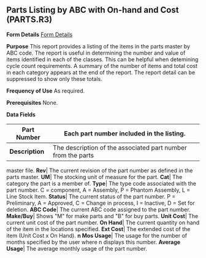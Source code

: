 ## Parts Listing by ABC with On-hand and Cost (PARTS.R3)
<PageHeader />

**Form Details**
[Form Details](../PARTS-R3-1/README.md)

**Purpose**
This report provides a listing of the items in the parts master by ABC code.
The report is useful in determining the number and value of items identified
in each of the classes. This can be helpful when detemining cycle count
requirements. A summary of the number of items and total cost in each category
appears at the end of the report. The report detail can be suppressed to show
only these totals.

**Frequency of Use**
As required.

**Prerequisites**
None.

**Data Fields**

| **Part Number** | Each part number included in the listing.                    |
| --------------- | ------------------------------------------------------------ |
| **Description** | The description of the associated part number from the parts |
master file.
**Rev**|  The current revision of the part number as defined in the parts
master.
**UM**|  The stocking unit of measure for the part.
**Cat**|  The category the part is a member of.
**Type**|  The type code associated with the part number. C = component, A =
Assembly, P = Phantom Assembly, L = Line Stock Item.
**Status**|  The current status of the part number. P = Preliminary, A =
Approved, C = Change in process, I = Inactive, D = Set for deletion.
**ABC Code**|  The current ABC code assigned to the part number.
**Make/Buy**|  Shows "M" for make parts and "B" for buy parts.
**Unit Cost**|  The current unit cost of the part number.
**On Hand**|  The current quantity on hand of the item in the locations
specified.
**Ext Cost**|  The extended cost of the item (Unit Cost x On Hand).
**n Mos Usage**|  The usage for the number of months specified by the user
where n displays this number.
**Average Usage**|  The average monthly usage of the part number.

<badge text= "Version 8.10.57 " vertical="middle" />

<PageFooter />
